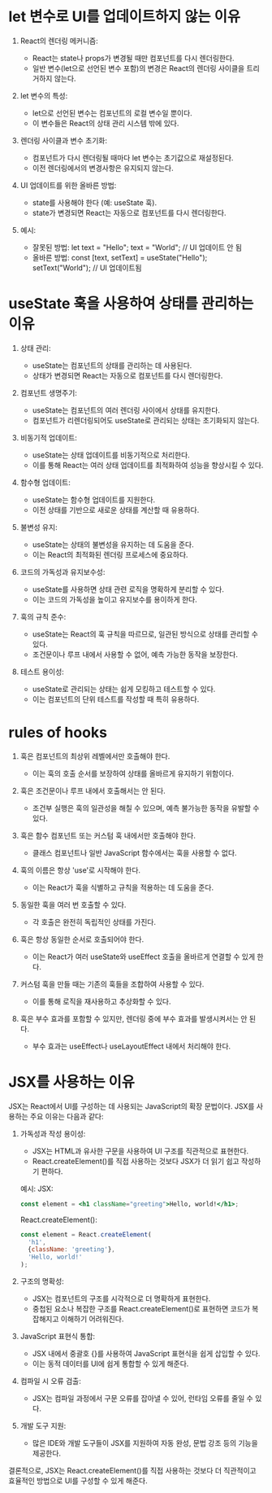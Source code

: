 # let 변수로 UI를 업데이트하지 않는 이유

1. React의 렌더링 메커니즘:

   - React는 state나 props가 변경될 때만 컴포넌트를 다시 렌더링한다.
   - 일반 변수(let으로 선언된 변수 포함)의 변경은 React의 렌더링 사이클을 트리거하지 않는다.

2. let 변수의 특성:

   - let으로 선언된 변수는 컴포넌트의 로컬 변수일 뿐이다.
   - 이 변수들은 React의 상태 관리 시스템 밖에 있다.

3. 렌더링 사이클과 변수 초기화:

   - 컴포넌트가 다시 렌더링될 때마다 let 변수는 초기값으로 재설정된다.
   - 이전 렌더링에서의 변경사항은 유지되지 않는다.

4. UI 업데이트를 위한 올바른 방법:

   - state를 사용해야 한다 (예: useState 훅).
   - state가 변경되면 React는 자동으로 컴포넌트를 다시 렌더링한다.

5. 예시:
   - 잘못된 방법: let text = "Hello"; text = "World"; // UI 업데이트 안 됨
   - 올바른 방법: const [text, setText] = useState("Hello"); setText("World"); // UI 업데이트됨

# useState 훅을 사용하여 상태를 관리하는 이유

1. 상태 관리:

   - useState는 컴포넌트의 상태를 관리하는 데 사용된다.
   - 상태가 변경되면 React는 자동으로 컴포넌트를 다시 렌더링한다.

2. 컴포넌트 생명주기:

   - useState는 컴포넌트의 여러 렌더링 사이에서 상태를 유지한다.
   - 컴포넌트가 리렌더링되어도 useState로 관리되는 상태는 초기화되지 않는다.

3. 비동기적 업데이트:

   - useState는 상태 업데이트를 비동기적으로 처리한다.
   - 이를 통해 React는 여러 상태 업데이트를 최적화하여 성능을 향상시킬 수 있다.

4. 함수형 업데이트:

   - useState는 함수형 업데이트를 지원한다.
   - 이전 상태를 기반으로 새로운 상태를 계산할 때 유용하다.

5. 불변성 유지:

   - useState는 상태의 불변성을 유지하는 데 도움을 준다.
   - 이는 React의 최적화된 렌더링 프로세스에 중요하다.

6. 코드의 가독성과 유지보수성:

   - useState를 사용하면 상태 관련 로직을 명확하게 분리할 수 있다.
   - 이는 코드의 가독성을 높이고 유지보수를 용이하게 한다.

7. 훅의 규칙 준수:

   - useState는 React의 훅 규칙을 따르므로, 일관된 방식으로 상태를 관리할 수 있다.
   - 조건문이나 루프 내에서 사용할 수 없어, 예측 가능한 동작을 보장한다.

8. 테스트 용이성:

   - useState로 관리되는 상태는 쉽게 모킹하고 테스트할 수 있다.
   - 이는 컴포넌트의 단위 테스트를 작성할 때 특히 유용하다.

# rules of hooks

1. 훅은 컴포넌트의 최상위 레벨에서만 호출해야 한다.

   - 이는 훅의 호출 순서를 보장하여 상태를 올바르게 유지하기 위함이다.

2. 훅은 조건문이나 루프 내에서 호출해서는 안 된다.

   - 조건부 실행은 훅의 일관성을 해칠 수 있으며, 예측 불가능한 동작을 유발할 수 있다.

3. 훅은 함수 컴포넌트 또는 커스텀 훅 내에서만 호출해야 한다.

   - 클래스 컴포넌트나 일반 JavaScript 함수에서는 훅을 사용할 수 없다.

4. 훅의 이름은 항상 'use'로 시작해야 한다.

   - 이는 React가 훅을 식별하고 규칙을 적용하는 데 도움을 준다.

5. 동일한 훅을 여러 번 호출할 수 있다.

   - 각 호출은 완전히 독립적인 상태를 가진다.

6. 훅은 항상 동일한 순서로 호출되어야 한다.

   - 이는 React가 여러 useState와 useEffect 호출을 올바르게 연결할 수 있게 한다.

7. 커스텀 훅을 만들 때는 기존의 훅들을 조합하여 사용할 수 있다.

   - 이를 통해 로직을 재사용하고 추상화할 수 있다.

8. 훅은 부수 효과를 포함할 수 있지만, 렌더링 중에 부수 효과를 발생시켜서는 안 된다.
   - 부수 효과는 useEffect나 useLayoutEffect 내에서 처리해야 한다.

# JSX를 사용하는 이유

JSX는 React에서 UI를 구성하는 데 사용되는 JavaScript의 확장 문법이다. JSX를 사용하는 주요 이유는 다음과 같다:

1. 가독성과 작성 용이성:
   - JSX는 HTML과 유사한 구문을 사용하여 UI 구조를 직관적으로 표현한다.
   - React.createElement()를 직접 사용하는 것보다 JSX가 더 읽기 쉽고 작성하기 편하다.

   예시:
   JSX:
   ```jsx
   const element = <h1 className="greeting">Hello, world!</h1>;
   ```
   React.createElement():
   ```javascript
   const element = React.createElement(
     'h1',
     {className: 'greeting'},
     'Hello, world!'
   );
   ```

2. 구조의 명확성:
   - JSX는 컴포넌트의 구조를 시각적으로 더 명확하게 표현한다.
   - 중첩된 요소나 복잡한 구조를 React.createElement()로 표현하면 코드가 복잡해지고 이해하기 어려워진다.

3. JavaScript 표현식 통합:
   - JSX 내에서 중괄호 {}를 사용하여 JavaScript 표현식을 쉽게 삽입할 수 있다.
   - 이는 동적 데이터를 UI에 쉽게 통합할 수 있게 해준다.

4. 컴파일 시 오류 검출:
   - JSX는 컴파일 과정에서 구문 오류를 잡아낼 수 있어, 런타임 오류를 줄일 수 있다.

5. 개발 도구 지원:
   - 많은 IDE와 개발 도구들이 JSX를 지원하여 자동 완성, 문법 강조 등의 기능을 제공한다.

결론적으로, JSX는 React.createElement()를 직접 사용하는 것보다 더 직관적이고 효율적인 방법으로 UI를 구성할 수 있게 해준다.
